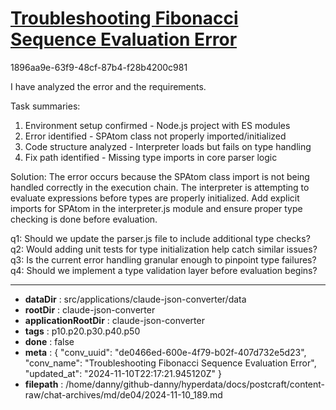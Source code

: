 # [Troubleshooting Fibonacci Sequence Evaluation Error](https://claude.ai/chat/de0466ed-600e-4f79-b02f-407d732e5d23)

1896aa9e-63f9-48cf-87b4-f28b4200c981

 I have analyzed the error and the requirements.

Task summaries:
1. Environment setup confirmed - Node.js project with ES modules
2. Error identified - SPAtom class not properly imported/initialized  
3. Code structure analyzed - Interpreter loads but fails on type handling
4. Fix path identified - Missing type imports in core parser logic

Solution:
The error occurs because the SPAtom class import is not being handled correctly in the execution chain. The interpreter is attempting to evaluate expressions before types are properly initialized. Add explicit imports for SPAtom in the interpreter.js module and ensure proper type checking is done before evaluation.

q1: Should we update the parser.js file to include additional type checks?
q2: Would adding unit tests for type initialization help catch similar issues?
q3: Is the current error handling granular enough to pinpoint type failures?
q4: Should we implement a type validation layer before evaluation begins?

---

* **dataDir** : src/applications/claude-json-converter/data
* **rootDir** : claude-json-converter
* **applicationRootDir** : claude-json-converter
* **tags** : p10.p20.p30.p40.p50
* **done** : false
* **meta** : {
  "conv_uuid": "de0466ed-600e-4f79-b02f-407d732e5d23",
  "conv_name": "Troubleshooting Fibonacci Sequence Evaluation Error",
  "updated_at": "2024-11-10T22:17:21.945120Z"
}
* **filepath** : /home/danny/github-danny/hyperdata/docs/postcraft/content-raw/chat-archives/md/de04/2024-11-10_189.md